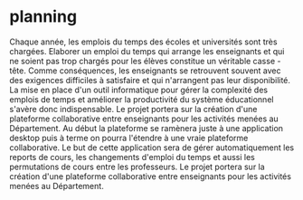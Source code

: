 # planning
Chaque année, les emplois du temps des écoles et universités sont très chargées. Elaborer un emploi du temps qui arrange les enseignants et qui ne soient pas trop chargés pour les élèves constitue un véritable casse -tête. Comme conséquences, les enseignants se retrouvent souvent avec des exigences difficiles à satisfaire et qui n'arrangent pas leur disponibilité. La mise en place d'un outil informatique pour gérer la complexité des emplois de temps et améliorer la productivité du système éducationnel s'avère donc indispensable. Le projet portera sur la création d'une plateforme collaborative entre enseignants pour les activités menées au Département. Au début la plateforme se ramènera juste à une application desktop puis à terme on pourra l'étendre à une vraie plateforme collaborative. Le but de cette application sera de gérer automatiquement les reports de cours, les changements d'emploi du temps et aussi les permutations de cours entre les professeurs. Le projet portera sur la création d'une plateforme collaborative entre enseignants pour les activités menées au Département.
